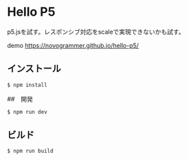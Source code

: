 # Hello P5

p5.jsを試す。レスポンシブ対応をscaleで実現できないかも試す。

demo https://novogrammer.github.io/hello-p5/

## インストール
```bash
$ npm install
```

##　開発
```bash
$ npm run dev
```

## ビルド
```bash
$ npm run build
```


